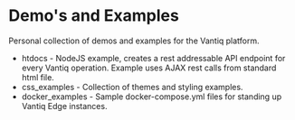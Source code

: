 # Demo's and Examples

Personal collection of demos and examples for the Vantiq platform. 

* htdocs - NodeJS example, creates a rest addressable API endpoint for every Vantiq operation. Example uses AJAX rest calls from standard html file. 
* css_examples - Collection of themes and styling examples. 
* docker_examples - Sample docker-compose.yml files for standing up Vantiq Edge instances. 